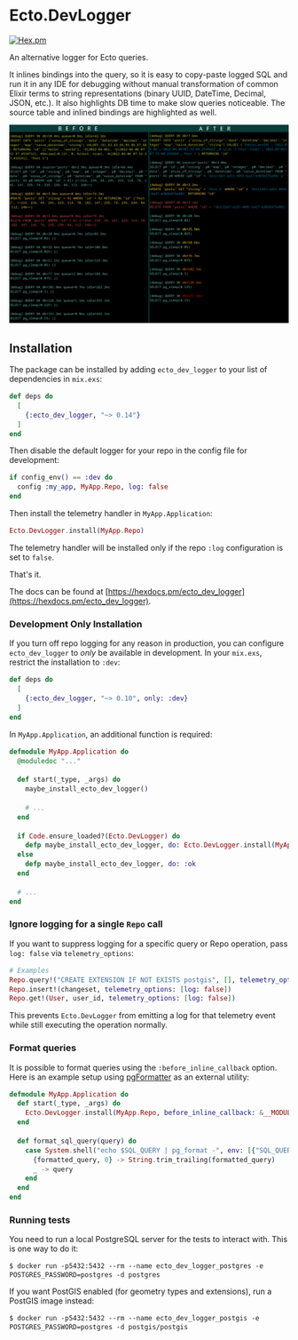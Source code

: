 # Ecto.DevLogger

[![Hex.pm](https://img.shields.io/hexpm/v/ecto_dev_logger.svg)](https://hex.pm/packages/ecto_dev_logger)

An alternative logger for Ecto queries.

It inlines bindings into the query, so it is easy to copy-paste logged SQL and run it in any IDE for debugging without
manual transformation of common Elixir terms to string representations (binary UUID, DateTime, Decimal, JSON, etc.).
It also highlights DB time to make slow queries noticeable. The source table and inlined bindings are highlighted as well.

![before and after](./assets/screenshot.png)


## Installation

The package can be installed by adding `ecto_dev_logger` to your list of dependencies in `mix.exs`:

```elixir
def deps do
  [
    {:ecto_dev_logger, "~> 0.14"}
  ]
end
```

Then disable the default logger for your repo in the config file for development:
```elixir
if config_env() == :dev do
  config :my_app, MyApp.Repo, log: false
end
```
Then install the telemetry handler in `MyApp.Application`:
```elixir
Ecto.DevLogger.install(MyApp.Repo)
```
The telemetry handler will be installed only if the repo `:log` configuration is set to `false`.

That's it.

The docs can be found at [https://hexdocs.pm/ecto_dev_logger](https://hexdocs.pm/ecto_dev_logger).

### Development Only Installation

If you turn off repo logging for any reason in production, you can configure `ecto_dev_logger` to *only* be available
in development. In your `mix.exs`, restrict the installation to `:dev`:

```elixir
def deps do
  [
    {:ecto_dev_logger, "~> 0.10", only: :dev}
  ]
end
```

In `MyApp.Application`, an additional function is required:

```elixir
defmodule MyApp.Application do
  @moduledoc "..."

  def start(_type, _args) do
    maybe_install_ecto_dev_logger()

    # ...
  end

  if Code.ensure_loaded?(Ecto.DevLogger) do
    defp maybe_install_ecto_dev_logger, do: Ecto.DevLogger.install(MyApp.Repo)
  else
    defp maybe_install_ecto_dev_logger, do: :ok
  end

  # ...
end
```

### Ignore logging for a single `Repo` call

If you want to suppress logging for a specific query or Repo operation, pass `log: false` via `telemetry_options`:

```elixir
# Examples
Repo.query!("CREATE EXTENSION IF NOT EXISTS postgis", [], telemetry_options: [log: false])
Repo.insert!(changeset, telemetry_options: [log: false])
Repo.get!(User, user_id, telemetry_options: [log: false])
```

This prevents `Ecto.DevLogger` from emitting a log for that telemetry event while still executing the operation normally.

### Format queries

It is possible to format queries using the `:before_inline_callback` option.
Here is an example setup using [pgFormatter](https://github.com/darold/pgFormatter) as an external utility:
```elixir
defmodule MyApp.Application do
  def start(_type, _args) do
    Ecto.DevLogger.install(MyApp.Repo, before_inline_callback: &__MODULE__.format_sql_query/1)
  end

  def format_sql_query(query) do
    case System.shell("echo $SQL_QUERY | pg_format -", env: [{"SQL_QUERY", query}], stderr_to_stdout: true) do
      {formatted_query, 0} -> String.trim_trailing(formatted_query)
      _ -> query
    end
  end
end
```

### Running tests

You need to run a local PostgreSQL server for the tests to interact with. This is one way to do it:

```console
$ docker run -p5432:5432 --rm --name ecto_dev_logger_postgres -e POSTGRES_PASSWORD=postgres -d postgres
```

If you want PostGIS enabled (for geometry types and extensions), run a PostGIS image instead:

```console
$ docker run -p5432:5432 --rm --name ecto_dev_logger_postgis -e POSTGRES_PASSWORD=postgres -d postgis/postgis
```
